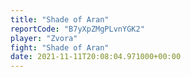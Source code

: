 ```yaml
---
title: "Shade of Aran"
reportCode: "B7yXpZMgPLvnYGK2"
player: "Zvora"
fight: "Shade of Aran"
date: 2021-11-11T20:08:04.971000+00:00
---
```

